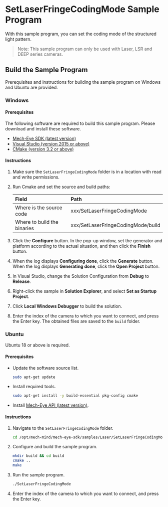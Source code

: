 # SetLaserFringeCodingMode Sample Program

With this sample program, you can set the coding mode of the structured light pattern.

> Note: This sample program can only be used with Laser, LSR and DEEP series cameras.

## Build the Sample Program

Prerequisites and instructions for building the sample program on Windows and Ubuntu are provided.

### Windows

#### Prerequisites

The following software are required to build this sample program. Please download and install these software.

* [Mech-Eye SDK (latest version)](https://www.mech-mind.com/download/softwaredownloading.html)
* [Visual Studio (version 2015 or above)](https://visualstudio.microsoft.com/vs/community/)
* [CMake (version 3.2 or above)](https://cmake.org/download/)

#### Instructions

1. Make sure the `SetLaserFringeCodingMode` folder is in a location with read and write permissions.
2. Run Cmake and set the source and build paths:
   
   | Field                       | Path                               |
   | :----                       | :----                              |
   | Where is the source code    | xxx/SetLaserFringeCodingMode       |
   | Where to build the binaries | xxx/SetLaserFringeCodingMode/build |

3. Click the **Configure** button. In the pop-up window, set the generator and platform according to the actual situation, and then click the **Finish** button.
4. When the log displays **Configuring done**, click the **Generate** button. When the log displays **Generating done**, click the **Open Project** button.
5. In Visual Studio, change the Solution Configuration from **Debug** to **Release**.
6. Right-click the sample in **Solution Explorer**, and select **Set as Startup Project**.
7. Click **Local Windows Debugger** to build the solution.
8. Enter the index of the camera to which you want to connect, and press the Enter key. The obtained files are saved to the `build` folder.

### Ubuntu

Ubuntu 18 or above is required.

#### Prerequisites

* Update the software source list.
  
  ```bash
  sudo apt-get update
  ```
  
* Install required tools.
  
  ```bash
  sudo apt-get install -y build-essential pkg-config cmake
  ```

* Install [Mech-Eye API (latest version)](https://www.mech-mind.com/download/softwaredownloading.html).

#### Instructions

1. Navigate to the `SetLaserFringeCodingMode` folder. 
   
   ```bash
   cd /opt/mech-mind/mech-eye-sdk/samples/Laser/SetLaserFringeCodingMode/
   ```

2. Configure and build the sample program.

   ```bash
   mkdir build && cd build
   cmake ..
   make
   ```

3. Run the sample program.

   ```bash
   ./SetLaserFringeCodingMode
   ```
   
4. Enter the index of the camera to which you want to connect, and press the Enter key. 